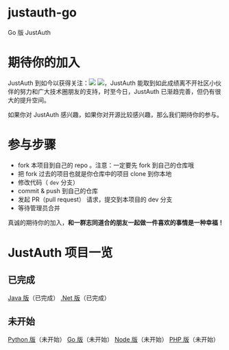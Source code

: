 # justauth-go
Go 版 JustAuth

# 期待你的加入

JustAuth 到如今以获得关注：![](https://img.shields.io/github/stars/zhangyd-c/JustAuth.svg?style=social) ![](https://gitee.com/yadong.zhang/JustAuth/badge/star.svg?theme=gvp)，JustAuth 能取到如此成绩离不开社区小伙伴的努力和广大技术圈朋友的支持，时至今日，JustAuth 已渐趋完善，但仍有很大的提升空间。

如果你对 JustAuth 感兴趣，如果你对开源比较感兴趣，那么我们期待你的参与。


# 参与步骤

- fork 本项目到自己的 repo 。注意：一定要先 fork 到自己的仓库哦
- 把 fork 过去的项目也就是你仓库中的项目 clone 到你本地
- 修改代码（ `dev` 分支）
- commit & push 到自己的仓库
- 发起 PR（pull request） 请求，提交到本项目的 dev 分支
- 等待管理员合并


真诚的期待你的加入，**和一群志同道合的朋友一起做一件喜欢的事情是一种幸福！**

# JustAuth 项目一览

## 已完成

 [Java 版](https://github.com/justauth/JustAuth)（已完成）
 [.Net 版](https://github.com/justauth/CollectiveOAuth)（已完成）
 
## 未开始

 [Python 版](https://github.com/justauth/justauth-python)（未开始）
 [Go 版](https://github.com/justauth/justauth-go)（未开始）
 [Node 版](https://github.com/justauth/justauth-node)（未开始）
 [PHP 版](https://github.com/justauth/justauth-php)（未开始）
